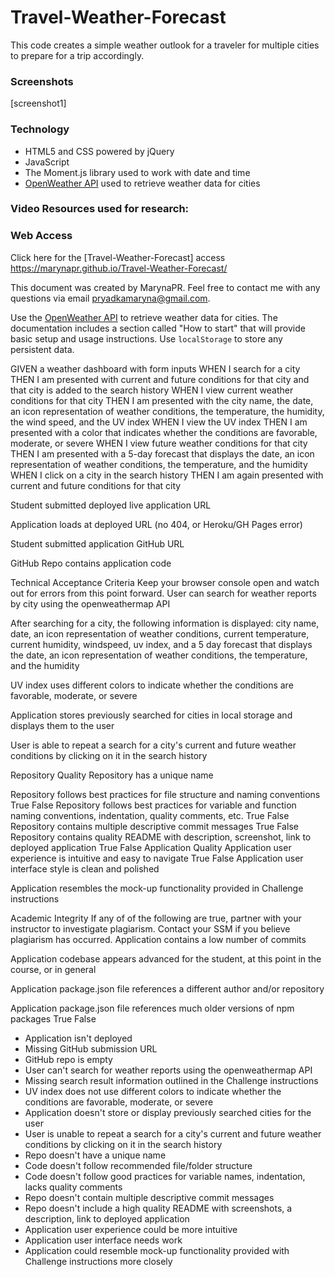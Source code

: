 # Travel-Weather-Forecast

This code creates a simple weather outlook for a traveler for multiple cities to prepare for a trip accordingly.

### Screenshots
[screenshot1]

### Technology

* HTML5 and CSS powered by jQuery
* JavaScript
* The Moment.js library used to work with date and time
* [OpenWeather API](https://openweathermap.org/api) used to retrieve weather data for cities

### Video Resources used for research:

<!-- https://youtu.be/S-gMLzlG_ME -->
<!-- https://youtu.be/4UoUqnjUC2c -->
<!-- https://www.epa.gov/sunsafety/calculating-uv-index-0 -->


### Web Access

Click here for the [Travel-Weather-Forecast] access 
https://marynapr.github.io/Travel-Weather-Forecast/

This document was created by MarynaPR. Feel free to contact me with any questions via email pryadkamaryna@gmail.com.
<!-- grading criteria to pseudocode -->

Use the [OpenWeather API](https://openweathermap.org/api) to retrieve weather data for cities. The documentation includes a section called "How to start" that will provide basic setup and usage instructions. Use `localStorage` to store any persistent data.


GIVEN a weather dashboard with form inputs
WHEN I search for a city
THEN I am presented with current and future conditions for that city and that city is added to the search history
WHEN I view current weather conditions for that city
THEN I am presented with the city name, the date, an icon representation of weather conditions, the temperature, the humidity, the wind speed, and the UV index
WHEN I view the UV index
THEN I am presented with a color that indicates whether the conditions are favorable, moderate, or severe
WHEN I view future weather conditions for that city
THEN I am presented with a 5-day forecast that displays the date, an icon representation of weather conditions, the temperature, and the humidity
WHEN I click on a city in the search history
THEN I am again presented with current and future conditions for that city
<!-- grading criteria -->
Student submitted deployed live application URL

Application loads at deployed URL (no 404, or Heroku/GH Pages error)

Student submitted application GitHub URL

GitHub Repo contains application code

Technical Acceptance Criteria
Keep your browser console open and watch out for errors from this point forward.
User can search for weather reports by city using the openweathermap API

After searching for a city, the following information is displayed: city name, date, an icon representation of weather conditions, current temperature, current humidity, windspeed, uv index, and a 5 day forecast that displays the date, an icon representation of weather conditions, the temperature, and the humidity

UV index uses different colors to indicate whether the conditions are favorable, moderate, or severe

Application stores previously searched for cities in local storage and displays them to the user

User is able to repeat a search for a city's current and future weather conditions by clicking on it in the search history

Repository Quality
Repository has a unique name

Repository follows best practices for file structure and naming conventions
True
False
Repository follows best practices for variable and function naming conventions, indentation, quality comments, etc.
True
False
Repository contains multiple descriptive commit messages
True
False
Repository contains quality README with description, screenshot, link to deployed application
True
False
Application Quality
Application user experience is intuitive and easy to navigate
True
False
Application user interface style is clean and polished

Application resembles the mock-up functionality provided in Challenge instructions

Academic Integrity
If any of of the following are true, partner with your instructor to investigate plagiarism. Contact your SSM if you believe plagiarism has occurred.
Application contains a low number of commits

Application codebase appears advanced for the student, at this point in the course, or in general

Application package.json file references a different author and/or repository

Application package.json file references much older versions of npm packages
True
False
* Application isn't deployed
* Missing GitHub submission URL
* GitHub repo is empty
* User can't search for weather reports using the openweathermap API
* Missing search result information outlined in the Challenge instructions
* UV index does not use different colors to indicate whether the conditions are favorable, moderate, or severe
* Application doesn't store or display previously searched cities for the user
* User is unable to repeat a search for a city's current and future weather conditions by clicking on it in the search history
* Repo doesn't have a unique name
* Code doesn't follow recommended file/folder structure
* Code doesn't follow good practices for variable names, indentation, lacks quality comments
* Repo doesn't contain multiple descriptive commit messages
* Repo doesn't include a high quality README with screenshots, a description, link to deployed application
* Application user experience could be more intuitive
* Application user interface needs work
* Application could resemble mock-up functionality provided with Challenge instructions more closely
